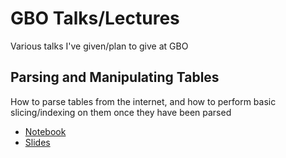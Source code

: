# GBO Talks/Lectures

Various talks I've given/plan to give at GBO

## Parsing and Manipulating Tables

How to parse tables from the internet, and how to perform basic slicing/indexing on them once they have been parsed

- [Notebook](./parsing_and_manipulating_tables/tables_talk.ipynb)
- [Slides](https://www.gb.nrao.edu/~tchamber/slides/tables_talk.slides.html)
